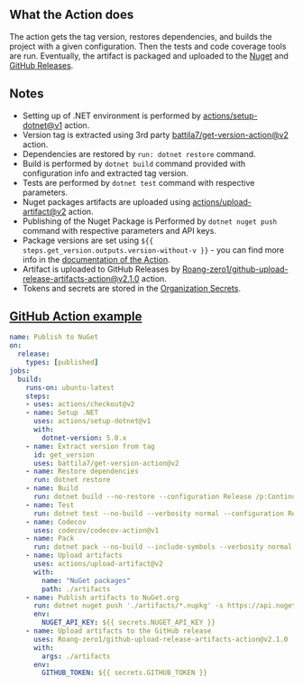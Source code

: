 ## What the Action does 
The action gets the tag version, restores dependencies, and builds the project with a given configuration. Then the tests and code coverage tools are run. Eventually, the artifact is packaged and uploaded to the [Nuget](https://www.nuget.org/) and [GitHub Releases](https://docs.github.com/en/github/administering-a-repository/about-releases).
## Notes
- Setting up of .NET environment is performed by [actions/setup-dotnet@v1](https://github.com/actions/setup-dotnet) action.
- Version tag is extracted using 3rd party [battila7/get-version-action@v2](https://github.com/battila7/get-version-action) action.
- Dependencies are restored by `run: dotnet restore` command.
- Build is performed by `dotnet build` command provided with configuration info and extracted tag version.
- Tests are performed by `dotnet test` command with respective parameters.
- Nuget packages artifacts are uploaded using [actions/upload-artifact@v2](https://github.com/actions/upload-artifact) action.
- Publishing of the Nuget Package is Performed by `dotnet nuget push` command with respective parameters and API keys.
- Package versions are set using `${{ steps.get_version.outputs.version-without-v }}` - you can find more info in the [documentation of the Action](https://github.com/marketplace/actions/get-version#version-without-v).
- Artifact is uploaded to GitHub Releases by [Roang-zero1/github-upload-release-artifacts-action@v2.1.0](https://github.com/Roang-zero1/github-upload-release-artifacts-action) action.
- Tokens and secrets are stored in the [Organization Secrets](https://github.blog/changelog/2020-05-14-organization-secrets/).

## [GitHub Action example](https://github.com/kontent-ai/kontent-ai-delivery-sdk-net/blob/master/.github/workflows/release.yml)
```yaml
name: Publish to NuGet
on:
  release:
    types: [published]
jobs:
  build:
    runs-on: ubuntu-latest
    steps:
    - uses: actions/checkout@v2
    - name: Setup .NET
      uses: actions/setup-dotnet@v1
      with:
        dotnet-version: 5.0.x
    - name: Extract version from tag
      id: get_version
      uses: battila7/get-version-action@v2
    - name: Restore dependencies
      run: dotnet restore
    - name: Build
      run: dotnet build --no-restore --configuration Release /p:ContinuousIntegrationBuild=true /p:Version="${{ steps.get_version.outputs.version-without-v }}"
    - name: Test
      run: dotnet test --no-build --verbosity normal --configuration Release /p:CollectCoverage=true /p:CoverletOutputFormat=opencover
    - name: Codecov
      uses: codecov/codecov-action@v1
    - name: Pack
      run: dotnet pack --no-build --include-symbols --verbosity normal --configuration Release --output ./artifacts /p:PackageVersion="${{ steps.get_version.outputs.version-without-v }}"
    - name: Upload artifacts
      uses: actions/upload-artifact@v2
      with:
        name: "NuGet packages"
        path: ./artifacts
    - name: Publish artifacts to NuGet.org
      run: dotnet nuget push './artifacts/*.nupkg' -s https://api.nuget.org/v3/index.json -k ${NUGET_API_KEY} --skip-duplicate
      env:
        NUGET_API_KEY: ${{ secrets.NUGET_API_KEY }}
    - name: Upload artifacts to the GitHub release
      uses: Roang-zero1/github-upload-release-artifacts-action@v2.1.0
      with:
        args: ./artifacts
      env:
        GITHUB_TOKEN: ${{ secrets.GITHUB_TOKEN }}
```